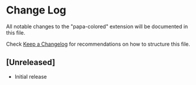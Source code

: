 # Change Log
All notable changes to the "papa-colored" extension will be documented in this file.

Check [Keep a Changelog](http://keepachangelog.com/) for recommendations on how to structure this file.

## [Unreleased]
- Initial release